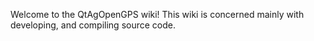Welcome to the QtAgOpenGPS wiki!
This wiki is concerned mainly with developing, and compiling source code. 
